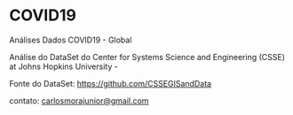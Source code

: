 # COVID19
 Análises Dados COVID19 - Global

 Análise do DataSet do Center for Systems Science and Engineering (CSSE) at Johns Hopkins University -

 Fonte do DataSet: https://github.com/CSSEGISandData

contato: carlosmorajunior@gmail.com
